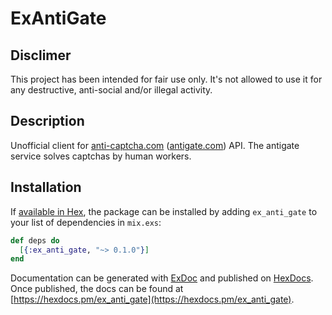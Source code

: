 # ExAntiGate

## Disclimer
This project has been intended for fair use only. It's not allowed to use it for any destructive, 
anti-social and/or illegal activity.

## Description
Unofficial client for [anti-captcha.com](http://anti-captcha.com) ([antigate.com](http://antigate.com)) API.
The antigate service solves captchas by human workers.

## Installation

If [available in Hex](https://hex.pm/docs/publish), the package can be installed
by adding `ex_anti_gate` to your list of dependencies in `mix.exs`:

```elixir
def deps do
  [{:ex_anti_gate, "~> 0.1.0"}]
end
```

Documentation can be generated with [ExDoc](https://github.com/elixir-lang/ex_doc)
and published on [HexDocs](https://hexdocs.pm). Once published, the docs can
be found at [https://hexdocs.pm/ex_anti_gate](https://hexdocs.pm/ex_anti_gate).

